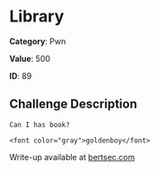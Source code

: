 # Library
**Category**: Pwn

**Value**: 500

**ID**: 89

## Challenge Description
```
Can I has book?

<font color="gray">goldenboy</font>
```

Write-up available at [bertsec.com](https://bertsec.com)

